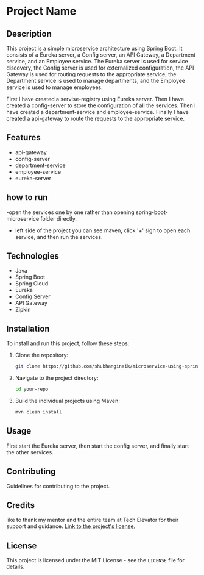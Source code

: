 # Project Name

## Description
This project is a simple microservice architecture using Spring Boot. 
It consists of a Eureka server, a Config server, an API Gateway, a Department service, and an Employee service. 
The Eureka server is used for service discovery, the Config server is used for externalized configuration, 
the API Gateway is used for routing requests to the appropriate service, the Department service is used to manage departments, 
and the Employee service is used to manage employees.

First I have created a servise-registry using Eureka server. Then I have created a config-server to store the configuration of all the services. 
Then I have created a department-service and employee-service. 
Finally I have created a api-gateway to route the requests to the appropriate service.


## Features
- api-gateway
- config-server
- department-service
- employee-service
- eureka-server

## how to run
-open the services one by one rather than opening spring-boot-microservice folder directly.
- left side of the project you can see maven, click '+' sign to open each service, and then run the services.

## Technologies
- Java
- Spring Boot
- Spring Cloud
- Eureka
- Config Server
- API Gateway
- Zipkin

## Installation
To install and run this project, follow these steps:

1. Clone the repository:
    ```sh
    git clone https://github.com/shubhanginaik/microservice-using-spring-boot.git
    ```
2. Navigate to the project directory:
    ```sh
    cd your-repo
    ```
3. Build the individual projects using Maven:
    ```sh
    mvn clean install
    ```

## Usage
First start the Eureka server, then start the config server, and finally start the other services.

## Contributing
Guidelines for contributing to the project.

## Credits
like to thank my mentor and the entire team at Tech Elevator for their support and guidance.
[Link to the project's license.](https://www.youtube.com/watch?v=HFl2dzhVuUo)

## License
This project is licensed under the MIT License - see the `LICENSE` file for details.